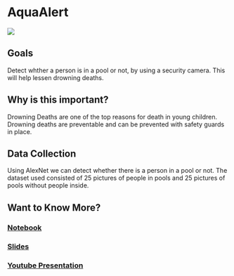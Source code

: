 # AquaAlert
<img src='https://github.com/victoriaventura17/MathForDataSci/blob/main/AquaAlert%20(500%20×%20250%20px).png?raw=true'>

## Goals
Detect whther a person is in a pool or not, by using a security camera. This will help lessen drowning deaths.
## Why is this important?
Drowning Deaths are one of the top reasons for death in young children. Drowning deaths are preventable and can be prevented with safety guards in place. 

## Data Collection
Using AlexNet we can detect whether there is a person in a pool or not. The dataset used consisted of 25 pictures of people in pools and 25 pictures of pools without people inside. 

## Want to Know More?
### [Notebook](https://drive.google.com/file/d/1wiYoRG1Ns2Xs8iTN7YgXv6lV6EmJOX3t/view?usp=sharing)
### [Slides](https://docs.google.com/presentation/d/1IpFx6jT3KkKSCQ2YYHFa8sP0mSmwoWOrPMqZRb1o_1w/edit?usp=sharing)
### [Youtube Presentation](https://youtu.be/i6ft-9Sm5EE)

